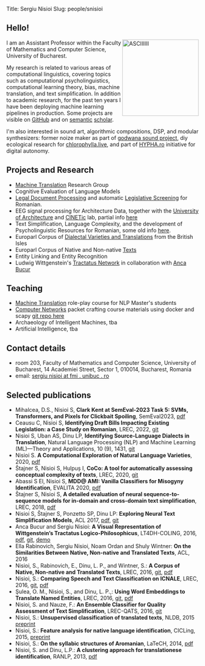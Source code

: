 Title: Sergiu Nisioi 
Slug: people/snisioi

## Hello!

<img src="https://avatars.githubusercontent.com/u/1649296" alt="ASCIIIIII" style="width: 200px;float: right;"/>

I am an Assistant Professor within the Faculty of Mathematics and Computer Science, University of Bucharest.

My research is related to various areas of computational linguistics, covering topics such as computational psycholinguistics, computational learning theory, bias, machine translation, and text simplification. In addition to academic research, for the past ten years I have been deploying machine learning pipelines in production. Some projects are visible on [GitHub](https://github.com/senisioi) and on [semantic](https://www.semanticscholar.org/author/Sergiu-Nisioi/1983107) [scholar](https://scholar.google.com/citations?user=0bqBJo8AAAAJ).

I'm also interested in sound art, algorithmic compositions, DSP, and modular synthesizers: former noize maker as part of [godwana sound project](https://soundcloud.com/godwana_noise), diy ecological research for [chlorophylla.live](https://chlorophylla.live), and part of [HYPHA.ro](https://hypha.ro/) initiative for digital autonomy.


## Projects and Research
- [Machine Translation](/machine_translation.html) Research Group
- Cognitive Evaluation of Language Models
- [Legal Document Processing](https://pypi.org/project/ro-legal-fl) and automatic [Legislative Screening](https://github.com/scrapperorg/ocr) for Romanian.
- EEG signal processing for Architecture Data, together with the [University of Architecture](https://www.uauim.ro)  and [CINETic](https://cinetic.arts.ro/en/home/) lab, partial info [here](https://ilds.ro/latent-space-curation-through-hybrid-metaheuristics/)
- Text Simplification, Language Complexity, and the development of Psycholinguistic Resources for Romanian, some old info [here](/projects/langtherapy.html).
- Europarl Corpus of [Dialectal Varieties and Translations](https://github.com/senisioi/dialectal_varieties) from the British Isles
- Europarl Corpus of Native and Non-native [Texts](https://github.com/senisioi/enntt-release)
- Entity Linking and Entity Recognition
- Ludwig Wittgenstein's [Tractatus Network](http://tractatus.gitlab.io/) in collaboration with [Anca Bucur](https://ancabucur.net/)


## Teaching
- [Machine Translation](/machine_translation.html) role-play course for NLP Master's students
- [Computer Networks](https://networks.hypha.ro/) packet crafting course materials using docker and scapy [git repo here](https://github.com/senisioi/computer-networks)
- Archaeology of Intelligent Machines, tba
- Artificial Intelligence, tba


## Contact details
- room 203, Faculty of Mathematics and Computer Science, University of Bucharest, 14 Academiei Street, Sector 1, 010014, Bucharest, Romania
- email: [sergiu nisioi at fmi . unibuc . ro](mailto:sergiu.nisioi@fmi.unibuc.ro)



## Selected publications
- Mihalcea, D.S., Nisioi S, **Clark Kent at SemEval-2023 Task 5: SVMs, Transformers, and Pixels for Clickbait Spoiling**, SemEval2023, [pdf](https://aclanthology.org/2023.semeval-1.167.pdf)
- Ceausu C, Nisioi S, **Identifying Draft Bills Impacting Existing Legislation: a Case Study on Romanian**, LREC, 2022, [git](https://github.com/senisioi/rolegal)
- Nisioi S, Uban AS, Dinu LP, **Identifying Source-Language Dialects in Translation**, Natural Language Processing (NLP) and Machine Learning (ML)—Theory and Applications, 10 (9), 1431, [git](https://github.com/senisioi/dialectal_varieties)
- Nisioi S. **A Computational Exploration of Natural Language Varieties**, 2020, [pdf](https://rei.gov.ro/teza-doctorat-document/86113760eeb1b92ed1a-t.teza-de-doctorat-in-format-electronic.pdf)
- Štajner S, Nisioi S, Hulpuș I, **CoCo: A tool for automatically assessing conceptual complexity of texts**, LREC, 2020, [git](https://github.com/ioanahulpus/cocospa/)
- Abassi S El, Nisioi S, **MDD@ AMI: Vanilla Classifiers for Misogyny Identification**, EVALITA 2020, [pdf](http://ceur-ws.org/Vol-2765/paper149.pdf)
- Štajner S, Nisioi S, **A detailed evaluation of neural sequence-to-sequence models for in-domain and cross-domain text simplification**, LREC, 2018, [pdf](https://www.aclweb.org/anthology/L18-1479.pdf)
- Nisioi S, Štajner S, Ponzetto SP, Dinu LP: **Exploring Neural Text Simplification Models**, ACL 2017, [pdf](https://www.aclweb.org/anthology/papers/P/P17/P17-2014/), [git](https://github.com/senisioi/NeuralTextSimplification)
- Anca Bucur and Sergiu Nisioi: **A Visual Representation of Wittgenstein’s Tractatus Logico-Philosophicus**, LT4DH-COLING, 2016, [pdf](https://www.clarin-d.de/images/lt4dh/pdf/LT4DH10.pdf), [git](https://gitlab.com/tractatus/tractatus.gitlab.io), [demo](http://tractatus.gitlab.io/)
- Ella Rabinovich, Sergiu Nisioi, Noam Ordan and Shuly Wintner: **On the Similarities Between Native, Non-native and Translated Texts**, ACL, 2016
- Nisioi, S., Rabinovich, E., Dinu, L. P., and Wintner, S.: **A Corpus of Native, Non-native and Translated Texts**, LREC, 2016, [git](https://github.com/senisioi/enntt-release), [pdf](http://www.lrec-conf.org/proceedings/lrec2016/pdf/902_Paper.pdf)
- Nisioi, S.: **Comparing Speech and Text Classification on ICNALE**, LREC, 2016, [git](https://github.com/senisioi/speech-text-features), [pdf](http://www.lrec-conf.org/proceedings/lrec2016/pdf/1159_Paper.pdf)
- Şulea, O. M., Nisioi, S., and Dinu, L. P.,: **Using Word Embeddings to Translate Named Entities**, LREC, 2016, [git](https://github.com/senisioi/clwe-ner), [pdf](http://www.lrec-conf.org/proceedings/lrec2016/pdf/1167_Paper.pdf)
- Nisioi, S. and Nauze, F.: **An Ensemble Classifier for Quality Assessment of Text Simplification**, LREC-QATS, 2016, [git](https://github.com/senisioi/qats-pso-ensemble) 
- Nisioi, S.: **Unsupervised classification of translated texts**, NLDB, 2015 [preprint](/papers/nisioi15b.pdf)
- Nisioi, S.: **Feature analysis for native language identification**, CICLing, 2015, [preprint](/papers/nisioi15a.pdf)
- Nisioi, S.: **On the syllabic structures of Aromanian**, LaTeCH, 2014, [pdf](https://www.aclweb.org/anthology/W/W14/W14-0616.pdf)
- Nisioi, S. and Dinu, L.P.: **A clustering approach for translationese identification**, RANLP, 2013, [pdf](http://www.aclweb.org/anthology/R13-1070)

